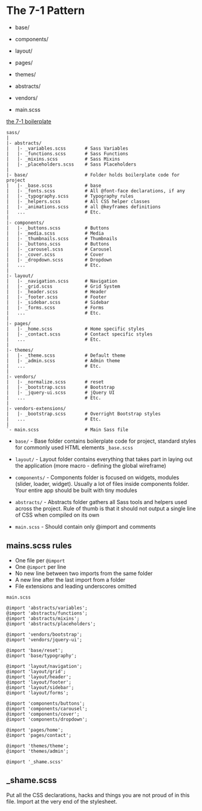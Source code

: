 # The 7-1 Pattern
* base/
* components/
* layout/
* pages/
* themes/
* abstracts/
* vendors/

* main.scss

[the 7-1 boilerplate](https://github.com/HugoGiraudel/sass-boilerplate)

```
sass/
|
|- abstracts/
|   |- _variables.scss       # Sass Variables
|   |- _functions.scss       # Sass Functions
|   |- _mixins.scss          # Sass Mixins
|   |- _placeholders.scss    # Sass Placeholders
|
|- base/                     # Folder holds boilerplate code for project
|   |- _base.scss            # base    
|   |- _fonts.scss           # All @font-face declarations, if any
|   |- _typography.scss      # Typography rules
|   |- _helpers.scss         # All CSS helper classes
|   |- _animations.scss      # all @keyframes definitions
|   ...                      # Etc.
|
|- components/
|   |- _buttons.scss         # Buttons    
|   |- _media.scss           # Media    
|   |- _thumbnails.scss      # Thumbnails    
|   |- _buttons.scss         # Buttons    
|   |- _carousel.scss        # Carousel
|   |- _cover.scss           # Cover
|   |- _dropdown.scss        # Dropdown
|   ...                      # Etc.
|
|- layout/
|   |- _navigation.scss      # Navigation    
|   |- _grid.scss            # Grid System
|   |- _header.scss          # Header
|   |- _footer.scss          # Footer
|   |- _sidebar.scss         # Sidebar
|   |- _forms.scss           # Forms
|   ...                      # Etc.
|
|- pages/
|   |- _home.scss            # Home specific styles    
|   |- _contact.scss         # Contact specific styles
|   ...                      # Etc.
|
|- themes/
|   |- _theme.scss           # Default theme    
|   |- _admin.scss           # Admin theme
|   ...                      # Etc.
|
|- vendors/
|   |- _normalize.scss       # reset   
|   |- _bootstrap.scss       # Bootstrap
|   |- _jquery-ui.scss       # jQuery UI
|   ...                      # Etc.
|
|- vendors-extensions/
|   |- _bootstrap.scss       # Overright Bootstrap styles   
|   ...                      # Etc.
|
`- main.scss                 # Main Sass file
```


* `base/` - Base folder contains boilerplate code for project, standard styles for commonly used HTML elements `_base.scss`
* `layout/` - Layout folder contains everything that takes part in laying out the application (more macro - defining the global wireframe)
* `components/` - Components folder is focused on widgets, modules (slider, loader, widget). Usually a lot of files inside components folder. Your entire app should be built with tiny modules
* `abstracts/` - Abstracts folder gathers all Sass tools and helpers used across the project. Rule of thumb is that it should not output a single line of CSS when compiled on its own

* `main.scss` - Should contain only @import and comments

## mains.scss rules
* One file per `@import`
* One `@import` per line
* No new line between two imports from the same folder
* A new line after the last import from a folder
* File extensions and leading underscores omitted

`main.scss`

```
@import 'abstracts/variables';
@import 'abstracts/functions';
@import 'abstracts/mixins';
@import 'abstracts/placeholders';

@import 'vendors/bootstrap';
@import 'vendors/jquery-ui';

@import 'base/reset';
@import 'base/typography';

@import 'layout/navigation';
@import 'layout/grid';
@import 'layout/header';
@import 'layout/footer';
@import 'layout/sidebar';
@import 'layout/forms';

@import 'components/buttons';
@import 'components/carousel';
@import 'components/cover';
@import 'components/dropdown';

@import 'pages/home';
@import 'pages/contact';

@import 'themes/theme';
@import 'themes/admin';

@import '_shame.scss'
```

## _shame.scss
Put all the CSS declarations, hacks and things you are not proud of in this file. Import at the very end of the stylesheet.
